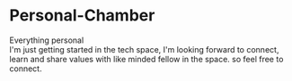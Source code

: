 # Personal-Chamber
Everything personal   
I'm just getting started in the tech space, I'm looking forward to connect, learn and share values with like minded fellow in the space. so feel free to connect.
